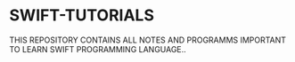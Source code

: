 # SWIFT-TUTORIALS
THIS REPOSITORY CONTAINS ALL NOTES AND PROGRAMMS IMPORTANT TO LEARN SWIFT PROGRAMMING LANGUAGE..
